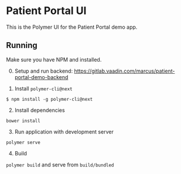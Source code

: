 # Patient Portal UI

This is the Polymer UI for the Patient Portal demo app. 

## Running

Make sure you have NPM and installed. 

0. Setup and run backend: https://gitlab.vaadin.com/marcus/patient-portal-demo-backend

1. Install `polymer-cli@next`

`$ npm install -g polymer-cli@next`

2. Install dependencies

`bower install`

3. Run application with development server

`polymer serve`

4. Build

`polymer build` and serve from `build/bundled`
